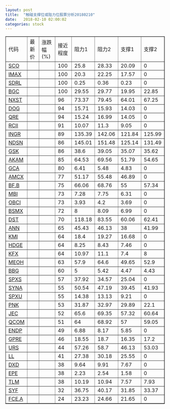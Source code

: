 ```yaml
---
layout: post
title:  "触碰支撑位或阻力位股票分析20180210"
date:   2018-02-10 02:00:02
categories: stock
---
```

<script type="text/javascript">
var stockList = []
stockList.push('gb_sco');
stockList.push('gb_imax');
stockList.push('gb_sdrl');
stockList.push('gb_bgc');
stockList.push('gb_nxst');
stockList.push('gb_dog');
stockList.push('gb_qre');
stockList.push('gb_rcii');
stockList.push('gb_ingr');
stockList.push('gb_ndsn');
stockList.push('gb_gsk');
stockList.push('gb_akam');
stockList.push('gb_gca');
stockList.push('gb_amcx');
stockList.push('gb_bf.b');
stockList.push('gb_mbi');
stockList.push('gb_obci');
stockList.push('gb_bsmx');
stockList.push('gb_dst');
stockList.push('gb_ann');
stockList.push('gb_kmi');
stockList.push('gb_hdge');
stockList.push('gb_kfx');
stockList.push('gb_meoh');
stockList.push('gb_bbg');
stockList.push('gb_spxs');
stockList.push('gb_syna');
stockList.push('gb_spxu');
stockList.push('gb_pnk');
stockList.push('gb_jec');
stockList.push('gb_qcom');
stockList.push('gb_endp');
stockList.push('gb_gpre');
stockList.push('gb_urs');
stockList.push('gb_ll');
stockList.push('gb_dxd');
stockList.push('gb_epe');
stockList.push('gb_tlm');
stockList.push('gb_syf');
stockList.push('gb_fce.a');
</script>
<table border="1">
 <tr>
 <td>代码</td>
 <td>最新价</td>
 <td>涨跌幅(%)</td>
 <td>接近程度</td>
 <td>阻力1</td>
 <td>阻力2</td>
 <td>支撑1</td>
 <td>支撑2</td>
</tr>
  <tr id="sco" class="red">
  <td><a href="http://stock.finance.sina.com.cn/usstock/quotes/SCO.html" target="_blank">SCO</a></td><td></td><td></td><td>100</td><td>25.8</td><td>28.33</td><td>20.09</td><td>0</td></tr>
  <tr id="imax" class="red">
  <td><a href="http://stock.finance.sina.com.cn/usstock/quotes/IMAX.html" target="_blank">IMAX</a></td><td></td><td></td><td>100</td><td>20.3</td><td>22.25</td><td>17.57</td><td>0</td></tr>
  <tr id="sdrl" class="green">
  <td><a href="http://stock.finance.sina.com.cn/usstock/quotes/SDRL.html" target="_blank">SDRL</a></td><td></td><td></td><td>100</td><td>0.25</td><td>0.36</td><td>0.23</td><td>0</td></tr>
  <tr id="bgc" class="red">
  <td><a href="http://stock.finance.sina.com.cn/usstock/quotes/BGC.html" target="_blank">BGC</a></td><td></td><td></td><td>100</td><td>29.55</td><td>29.77</td><td>19.95</td><td>22.85</td></tr>
  <tr id="nxst" class="red">
  <td><a href="http://stock.finance.sina.com.cn/usstock/quotes/NXST.html" target="_blank">NXST</a></td><td></td><td></td><td>96</td><td>73.37</td><td>79.45</td><td>64.01</td><td>67.25</td></tr>
  <tr id="dog" class="red">
  <td><a href="http://stock.finance.sina.com.cn/usstock/quotes/DOG.html" target="_blank">DOG</a></td><td></td><td></td><td>94</td><td>15.71</td><td>15.93</td><td>14.03</td><td>0</td></tr>
  <tr id="qre" class="red">
  <td><a href="http://stock.finance.sina.com.cn/usstock/quotes/QRE.html" target="_blank">QRE</a></td><td></td><td></td><td>94</td><td>15.24</td><td>16.99</td><td>14.05</td><td>0</td></tr>
  <tr id="rcii" class="red">
  <td><a href="http://stock.finance.sina.com.cn/usstock/quotes/RCII.html" target="_blank">RCII</a></td><td></td><td></td><td>91</td><td>10.07</td><td>11.3</td><td>9.05</td><td>0</td></tr>
  <tr id="ingr" class="green">
  <td><a href="http://stock.finance.sina.com.cn/usstock/quotes/INGR.html" target="_blank">INGR</a></td><td></td><td></td><td>89</td><td>135.39</td><td>142.06</td><td>121.84</td><td>125.99</td></tr>
  <tr id="ndsn" class="green">
  <td><a href="http://stock.finance.sina.com.cn/usstock/quotes/NDSN.html" target="_blank">NDSN</a></td><td></td><td></td><td>86</td><td>145.01</td><td>151.48</td><td>125.14</td><td>131.49</td></tr>
  <tr id="gsk" class="green">
  <td><a href="http://stock.finance.sina.com.cn/usstock/quotes/GSK.html" target="_blank">GSK</a></td><td></td><td></td><td>86</td><td>38.6</td><td>39.05</td><td>35.07</td><td>35.62</td></tr>
  <tr id="akam" class="red">
  <td><a href="http://stock.finance.sina.com.cn/usstock/quotes/AKAM.html" target="_blank">AKAM</a></td><td></td><td></td><td>85</td><td>64.53</td><td>69.56</td><td>51.79</td><td>54.65</td></tr>
  <tr id="gca" class="green">
  <td><a href="http://stock.finance.sina.com.cn/usstock/quotes/GCA.html" target="_blank">GCA</a></td><td></td><td></td><td>80</td><td>6.41</td><td>5.48</td><td>4.83</td><td>0</td></tr>
  <tr id="amcx" class="red">
  <td><a href="http://stock.finance.sina.com.cn/usstock/quotes/AMCX.html" target="_blank">AMCX</a></td><td></td><td></td><td>77</td><td>51.17</td><td>55.48</td><td>46.89</td><td>0</td></tr>
  <tr id="bf.b" class="red">
  <td><a href="http://stock.finance.sina.com.cn/usstock/quotes/BF.B.html" target="_blank">BF.B</a></td><td></td><td></td><td>75</td><td>66.06</td><td>68.76</td><td>55</td><td>57.34</td></tr>
  <tr id="mbi" class="red">
  <td><a href="http://stock.finance.sina.com.cn/usstock/quotes/MBI.html" target="_blank">MBI</a></td><td></td><td></td><td>73</td><td>7.28</td><td>7.75</td><td>6.31</td><td>0</td></tr>
  <tr id="obci" class="green">
  <td><a href="http://stock.finance.sina.com.cn/usstock/quotes/OBCI.html" target="_blank">OBCI</a></td><td></td><td></td><td>73</td><td>3.93</td><td>4.2</td><td>3.69</td><td>0</td></tr>
  <tr id="bsmx" class="green">
  <td><a href="http://stock.finance.sina.com.cn/usstock/quotes/BSMX.html" target="_blank">BSMX</a></td><td></td><td></td><td>72</td><td>8</td><td>8.09</td><td>6.99</td><td>0</td></tr>
  <tr id="dst" class="red">
  <td><a href="http://stock.finance.sina.com.cn/usstock/quotes/DST.html" target="_blank">DST</a></td><td></td><td></td><td>70</td><td>118.18</td><td>83.55</td><td>60.06</td><td>62.41</td></tr>
  <tr id="ann" class="red">
  <td><a href="http://stock.finance.sina.com.cn/usstock/quotes/ANN.html" target="_blank">ANN</a></td><td></td><td></td><td>65</td><td>45.43</td><td>46.13</td><td>38</td><td>41.99</td></tr>
  <tr id="kmi" class="green">
  <td><a href="http://stock.finance.sina.com.cn/usstock/quotes/KMI.html" target="_blank">KMI</a></td><td></td><td></td><td>64</td><td>18.4</td><td>19.27</td><td>16.68</td><td>0</td></tr>
  <tr id="hdge" class="red">
  <td><a href="http://stock.finance.sina.com.cn/usstock/quotes/HDGE.html" target="_blank">HDGE</a></td><td></td><td></td><td>64</td><td>8.25</td><td>8.43</td><td>7.46</td><td>0</td></tr>
  <tr id="kfx" class="green">
  <td><a href="http://stock.finance.sina.com.cn/usstock/quotes/KFX.html" target="_blank">KFX</a></td><td></td><td></td><td>64</td><td>10.97</td><td>11.1</td><td>7.4</td><td>8</td></tr>
  <tr id="meoh" class="green">
  <td><a href="http://stock.finance.sina.com.cn/usstock/quotes/MEOH.html" target="_blank">MEOH</a></td><td></td><td></td><td>63</td><td>57.9</td><td>64.6</td><td>49.65</td><td>52.9</td></tr>
  <tr id="bbg" class="red">
  <td><a href="http://stock.finance.sina.com.cn/usstock/quotes/BBG.html" target="_blank">BBG</a></td><td></td><td></td><td>60</td><td>5</td><td>5.42</td><td>4.47</td><td>4.43</td></tr>
  <tr id="spxs" class="red">
  <td><a href="http://stock.finance.sina.com.cn/usstock/quotes/SPXS.html" target="_blank">SPXS</a></td><td></td><td></td><td>57</td><td>37.92</td><td>34.57</td><td>25.04</td><td>0</td></tr>
  <tr id="syna" class="green">
  <td><a href="http://stock.finance.sina.com.cn/usstock/quotes/SYNA.html" target="_blank">SYNA</a></td><td></td><td></td><td>55</td><td>50.54</td><td>47.19</td><td>39.45</td><td>41.93</td></tr>
  <tr id="spxu" class="red">
  <td><a href="http://stock.finance.sina.com.cn/usstock/quotes/SPXU.html" target="_blank">SPXU</a></td><td></td><td></td><td>55</td><td>14.38</td><td>13.13</td><td>9.21</td><td>0</td></tr>
  <tr id="pnk" class="green">
  <td><a href="http://stock.finance.sina.com.cn/usstock/quotes/PNK.html" target="_blank">PNK</a></td><td></td><td></td><td>53</td><td>31.87</td><td>32.97</td><td>29.89</td><td>22.1</td></tr>
  <tr id="jec" class="green">
  <td><a href="http://stock.finance.sina.com.cn/usstock/quotes/JEC.html" target="_blank">JEC</a></td><td></td><td></td><td>52</td><td>65.6</td><td>69.35</td><td>57.32</td><td>60.64</td></tr>
  <tr id="qcom" class="red">
  <td><a href="http://stock.finance.sina.com.cn/usstock/quotes/QCOM.html" target="_blank">QCOM</a></td><td></td><td></td><td>51</td><td>64</td><td>68.92</td><td>57</td><td>59.05</td></tr>
  <tr id="endp" class="green">
  <td><a href="http://stock.finance.sina.com.cn/usstock/quotes/ENDP.html" target="_blank">ENDP</a></td><td></td><td></td><td>49</td><td>6.88</td><td>8.17</td><td>5.85</td><td>0</td></tr>
  <tr id="gpre" class="red">
  <td><a href="http://stock.finance.sina.com.cn/usstock/quotes/GPRE.html" target="_blank">GPRE</a></td><td></td><td></td><td>46</td><td>18.55</td><td>18.7</td><td>16.35</td><td>17.2</td></tr>
  <tr id="urs" class="green">
  <td><a href="http://stock.finance.sina.com.cn/usstock/quotes/URS.html" target="_blank">URS</a></td><td></td><td></td><td>44</td><td>57.26</td><td>58.7</td><td>46.13</td><td>53.03</td></tr>
  <tr id="ll" class="green">
  <td><a href="http://stock.finance.sina.com.cn/usstock/quotes/LL.html" target="_blank">LL</a></td><td></td><td></td><td>41</td><td>27.38</td><td>30.18</td><td>25.55</td><td>0</td></tr>
  <tr id="dxd" class="red">
  <td><a href="http://stock.finance.sina.com.cn/usstock/quotes/DXD.html" target="_blank">DXD</a></td><td></td><td></td><td>38</td><td>9.64</td><td>9.91</td><td>7.67</td><td>0</td></tr>
  <tr id="epe" class="green">
  <td><a href="http://stock.finance.sina.com.cn/usstock/quotes/EPE.html" target="_blank">EPE</a></td><td></td><td></td><td>38</td><td>2.23</td><td>2.54</td><td>1.58</td><td>0</td></tr>
  <tr id="tlm" class="green">
  <td><a href="http://stock.finance.sina.com.cn/usstock/quotes/TLM.html" target="_blank">TLM</a></td><td></td><td></td><td>38</td><td>10.19</td><td>10.94</td><td>7.57</td><td>7.93</td></tr>
  <tr id="syf" class="green">
  <td><a href="http://stock.finance.sina.com.cn/usstock/quotes/SYF.html" target="_blank">SYF</a></td><td></td><td></td><td>32</td><td>36.75</td><td>40.17</td><td>31.85</td><td>33.37</td></tr>
  <tr id="fce.a" class="red">
  <td><a href="http://stock.finance.sina.com.cn/usstock/quotes/FCE.A.html" target="_blank">FCE.A</a></td><td></td><td></td><td>24</td><td>23.23</td><td>24.66</td><td>21.65</td><td>0</td></tr>
</table>
